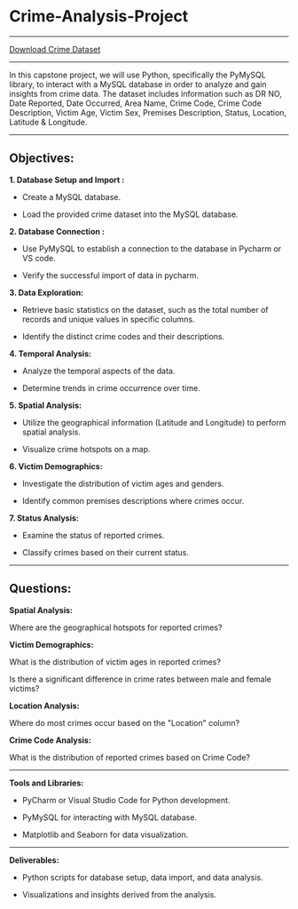 # Crime-Analysis-Project


---

[Download Crime Dataset](https://drive.google.com/file/d/1zMhOnwcNXpKCIi47Z494bqLU-M5Atiaq/view?usp=drive_link)

---

In this capstone project, we will use Python, specifically the PyMySQL library, to interact with a MySQL database in order to analyze and gain insights from crime data.
The dataset includes information such as 
DR NO,
Date Reported,
Date Occurred,
Area Name,
Crime Code,
Crime Code Description,
Victim Age,
Victim Sex,
Premises Description,
Status,
Location,
Latitude & 
Longitude.

---

## Objectives:

**1. Database Setup and Import :**

   - Create a MySQL database.

 - Load the provided crime dataset into the MySQL database.

**2. Database Connection :**

   - Use PyMySQL to establish a connection to the database in Pycharm or VS code.

   - Verify the successful import of data in pycharm.

**3. Data Exploration:**

   - Retrieve basic statistics on the dataset, such as the total number of records and unique values in specific columns.

   - Identify the distinct crime codes and their descriptions.


**4. Temporal Analysis:**

   - Analyze the temporal aspects of the data.

   - Determine trends in crime occurrence over time.

**5. Spatial Analysis:**

   - Utilize the geographical information (Latitude and Longitude) to perform spatial analysis.

   - Visualize crime hotspots on a map.

**6. Victim Demographics:**

   - Investigate the distribution of victim ages and genders.

   - Identify common premises descriptions where crimes occur.

**7. Status Analysis:**

   - Examine the status of reported crimes.

   - Classify crimes based on their current status.

---

## Questions:

**Spatial Analysis:**

Where are the geographical hotspots for reported crimes?

 

**Victim Demographics:**

What is the distribution of victim ages in reported crimes?

Is there a significant difference in crime rates between male and female victims?

 
**Location Analysis:**

Where do most crimes occur based on the "Location" column?

 

**Crime Code Analysis:**

What is the distribution of reported crimes based on Crime Code?

 ---

**Tools and Libraries:**

- PyCharm or Visual Studio Code for Python development.

- PyMySQL for interacting with MySQL database.

- Matplotlib and Seaborn for data visualization.

---

**Deliverables:**

- Python scripts for database setup, data import, and data analysis.

- Visualizations and insights derived from the analysis.
